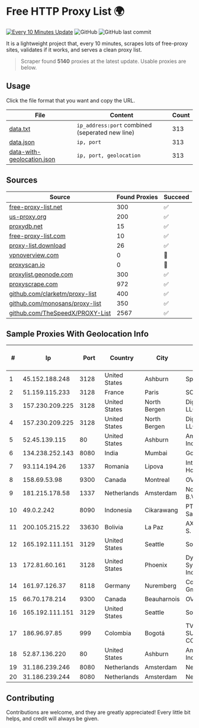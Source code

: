 
# Free HTTP Proxy List 🌍

[![Every 10 Minutes Update](https://github.com/mertguvencli/http-proxy-list/actions/workflows/main.yml/badge.svg?branch=main)](https://github.com/mertguvencli/http-proxy-list/actions/workflows/main.yml)
![GitHub](https://img.shields.io/github/license/mertguvencli/http-proxy-list)
![GitHub last commit](https://img.shields.io/github/last-commit/mertguvencli/http-proxy-list)

It is a lightweight project that, every 10 minutes, scrapes lots of free-proxy sites, validates if it works, and serves a clean proxy list.


> Scraper found **5140** proxies at the latest update. Usable proxies are below.

## Usage

Click the file format that you want and copy the URL.


|File|Content|Count|
|----|-------|-----|
|[data.txt](https://raw.githubusercontent.com/mertguvencli/http-proxy-list/main/proxy-list/data.txt)|`ip_address:port` combined (seperated new line)|313|
|[data.json](https://raw.githubusercontent.com/mertguvencli/http-proxy-list/main/proxy-list/data.json)|`ip, port`|313|
|[data-with-geolocation.json](https://raw.githubusercontent.com/mertguvencli/http-proxy-list/main/proxy-list/data-with-geolocation.json)|`ip, port, geolocation`|313|

## Sources

|Source|Found Proxies|Succeed|
|------|-------------|-------|
|[free-proxy-list.net](https://free-proxy-list.net)|300|✅|
|[us-proxy.org](https://www.us-proxy.org)|200|✅|
|[proxydb.net](http://proxydb.net)|15|✅|
|[free-proxy-list.com](https://free-proxy-list.com/?page=&port=&type%5B%5D=http&type%5B%5D=https&up_time=0&search=Search)|10|✅|
|[proxy-list.download](https://www.proxy-list.download/HTTP)|26|✅|
|[vpnoverview.com](https://vpnoverview.com/privacy/anonymous-browsing/free-proxy-servers)|0|🚫|
|[proxyscan.io](https://www.proxyscan.io)|0|🚫|
|[proxylist.geonode.com](https://proxylist.geonode.com/api/proxy-list?limit=300&page=1&sort_by=lastChecked&sort_type=desc&protocols=http,https)|300|✅|
|[proxyscrape.com](https://api.proxyscrape.com/v2/?request=displayproxies&protocol=http&timeout=10000&country=all&ssl=all&anonymity=all)|972|✅|
|[github.com/clarketm/proxy-list](https://raw.githubusercontent.com/clarketm/proxy-list/master/proxy-list-raw.txt)|400|✅|
|[github.com/monosans/proxy-list](https://raw.githubusercontent.com/monosans/proxy-list/main/proxies/http.txt)|350|✅|
|[github.com/TheSpeedX/PROXY-List](https://raw.githubusercontent.com/TheSpeedX/PROXY-List/master/http.txt)|2567|✅|


## Sample Proxies With Geolocation Info

|#|Ip|Port|Country|City|Internet Service Provider|
|-|--|----|-------|----|-------------------------|
|1|45.152.188.248|3128|United States|Ashburn|Sprint|
|2|51.159.115.233|3128|France|Paris|SCALEWAY|
|3|157.230.209.225|3128|United States|North Bergen|DigitalOcean, LLC|
|4|157.230.209.225|3128|United States|North Bergen|DigitalOcean, LLC|
|5|52.45.139.115|80|United States|Ashburn|Amazon.com, Inc.|
|6|134.238.252.143|8080|India|Mumbai|Google LLC|
|7|93.114.194.26|1337|Romania|Lipova|Interkvm Host SRL|
|8|158.69.53.98|9300|Canada|Montreal|OVH SAS|
|9|181.215.178.58|1337|Netherlands|Amsterdam|NovoServe B.V.|
|10|49.0.2.242|8090|Indonesia|Cikarawang|PT Usaha Adi Sanggoro|
|11|200.105.215.22|33630|Bolivia|La Paz|AXS Bolivia S. A.|
|12|165.192.111.151|3129|United States|Seattle|SoftLayer|
|13|172.81.60.161|3128|United States|Phoenix|Dynu Systems Incorporated|
|14|161.97.126.37|8118|Germany|Nuremberg|Contabo GmbH|
|15|66.70.178.214|9300|Canada|Beauharnois|OVH SAS|
|16|165.192.111.151|3129|United States|Seattle|SoftLayer|
|17|186.96.97.85|999|Colombia|Bogotá|TV AZTECA SUCURSAL COLOMBIA|
|18|52.87.136.220|80|United States|Ashburn|Amazon.com, Inc.|
|19|31.186.239.246|8080|Netherlands|Amsterdam|NetSkope Inc|
|20|31.186.239.244|8080|Netherlands|Amsterdam|NetSkope Inc|



## Contributing

Contributions are welcome, and they are greatly appreciated! Every
little bit helps, and credit will always be given.

